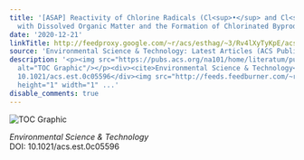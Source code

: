 ```yaml
---
title: '[ASAP] Reactivity of Chlorine Radicals (Cl<sup>•</sup> and Cl<sub>2</sub><sup>•–</sup>)
  with Dissolved Organic Matter and the Formation of Chlorinated Byproducts'
date: '2020-12-21'
linkTitle: http://feedproxy.google.com/~r/acs/esthag/~3/Rv4lXyTyKpE/acs.est.0c05596
source: 'Environmental Science & Technology: Latest Articles (ACS Publications)'
description: '<p><img src="https://pubs.acs.org/na101/home/literatum/publisher/achs/journals/content/esthag/0/esthag.ahead-of-print/acs.est.0c05596/20201221/images/medium/es0c05596_0007.gif"
  alt="TOC Graphic"/></p><div><cite>Environmental Science & Technology</cite></div><div>DOI:
  10.1021/acs.est.0c05596</div><img src="http://feeds.feedburner.com/~r/acs/esthag/~4/Rv4lXyTyKpE"
  height="1" width="1" ...'
disable_comments: true
---
```

<p><img src="https://pubs.acs.org/na101/home/literatum/publisher/achs/journals/content/esthag/0/esthag.ahead-of-print/acs.est.0c05596/20201221/images/medium/es0c05596_0007.gif" alt="TOC Graphic"/></p><div><cite>Environmental Science & Technology</cite></div><div>DOI: 10.1021/acs.est.0c05596</div><img src="http://feeds.feedburner.com/~r/acs/esthag/~4/Rv4lXyTyKpE" height="1" width="1" ...